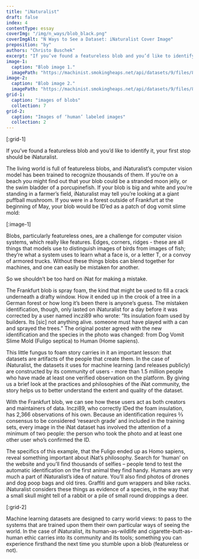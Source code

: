 ```yaml
---
title: "iNaturalist"
draft: false
index: 4
contentType: essay
coverImg: "/img/n_ways/blob_black.png"
coverImgAlt: "N Ways to See a Dataset: iNaturalist Cover Image"
preposition: "by"
authors: "Christo Buschek"
excerpt: "If you’ve found a featureless blob and you’d like to identify it, your first stop should be iNaturalist."
image-1:
  caption: "Blob image 1."
  imagePath: "https://machinist.smokingheaps.net/api/datasets/9/files/81061301"
image-2:
  caption: "Blob image 2."
  imagePath: "https://machinist.smokingheaps.net/api/datasets/9/files/81061129"
grid-1:
  caption: "images of blobs"
  collection: 7
grid-2:
  caption: "Images of ‘human’ labeled images"
  collection: 2
---
```


[:grid-1]

If you’ve found a featureless blob and you’d like to identify it, your
first stop should be iNaturalist.

The living world is full of featureless blobs, and iNaturalist’s
computer vision model has been trained to recognize thousands of them.
If you’re on a beach you might find out that your blob could be a
stranded moon jelly, or the swim bladder of a porcupinefish. If your
blob is big and white and you’re standing in a farmer’s field,
iNaturalist may tell you’re looking at a giant puffball mushroom. If
you were in a forest outside of Frankfurt at the beginning of May,
your blob would be ID’ed as a patch of dog vomit slime mold:

[:image-1]

Blobs, particularly featureless ones, are a challenge for computer
vision systems, which really like features. Edges, corners, ridges -
these are all things that models use to distinguish images of birds
from images of fish; they’re what a system uses to learn what a face
is, or a letter T, or a convoy of armored trucks. Without these things
blobs can blend together for machines, and one can easily be mistaken
for another.

So we shouldn’t be too hard on iNat for making a mistake.

The Frankfurt blob is spray foam, the kind that might be used to fill
a crack underneath a drafty window. How it ended up in the crook of a
tree in a German forest or how long it’s been there is anyone’s guess.
The mistaken identification, though, only lasted on iNaturalist for a
day before it was corrected by a user named inczi89 who wrote: “Its
insulation foam used by builders. Its \[sic] not anything alive.
someone must have played with a can and sprayed the trees.” The
original poster agreed with the new identification and the species in
the photo was changed: from Dog Vomit Slime Mold (Fuligo septica) to
Human (Home sapiens).

This little fungus to foam story carries in it an important lesson:
that datasets are artifacts of the people that create them. In the
case of iNaturalist, the datasets it uses for machine learning (and
releases publicly) are constructed by its community of users - more
than 1.5 million people who have made at least one verified
observation on the platform. By giving us a brief look at the
practices and philosophies of the iNat community, the story helps us
to better understand the extent and quality of the dataset.

With the Frankfurt blob, we can see how these users act as both
creators and maintainers of data. Inczi89, who correctly IDed the foam
insulation, has 2,366 observations of his own. Because an
identification requires ⅔ consensus to be considered ‘research grade’
and included in the training sets, every image in the iNat dataset has
involved the attention of a minimum of two people: the person who took
the photo and at least one other user who’s confirmed the ID.

The specifics of this example, that the Fuligo ended up as Homo
sapiens, reveal something important about iNat’s philosophy. Search
for ‘human’ on the website and you’ll find thousands of selfies –
people tend to test the automatic identification on the first animal
they find handy. Humans are very much a part of iNaturalist’s idea of
nature. You’ll also find photos of drones and dog poop bags and old
tires. Graffiti and gum wrappers and bike racks. iNaturalist considers
these things as evidence of a species, in the way that a small skull
might tell of a rabbit or a pile of small round droppings a deer.

[:grid-2]

Machine learning datasets are designed to carry world views: to pass
to the systems that are trained upon them their own particular ways of
seeing the world. In the case of iNaturalist, its human-as-wildlife
and cigarette-butt-as-human ethic carries into its community and its
tools; something you can experience firsthand the next time you
stumble upon a blob (featureless or not).
